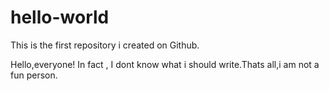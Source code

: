 # hello-world
This is the first repository i created on Github.

Hello,everyone!
In fact , I dont know what i should write.Thats all,i am not a fun person.

